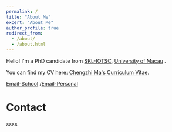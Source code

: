 ```yaml
---
permalink: /
title: "About Me"
excert: "About Me"
author_profile: true
redirect_from: 
  - /about/
  - /about.html
---
```






Hello! I'm a PhD candidate from [SKL-IOTSC](https://skliotsc.um.edu.mo/), [University of Macau](https://www.um.edu.mo/) .


You can find my CV here: [Chengzhi Ma's Curriculum Vitae](../assets/CV.pdf).

[Email-School](yc07499@um.edu.mo) /[Email-Personal](vitusma98@gmail.com) 

    
# Contact
xxxx
